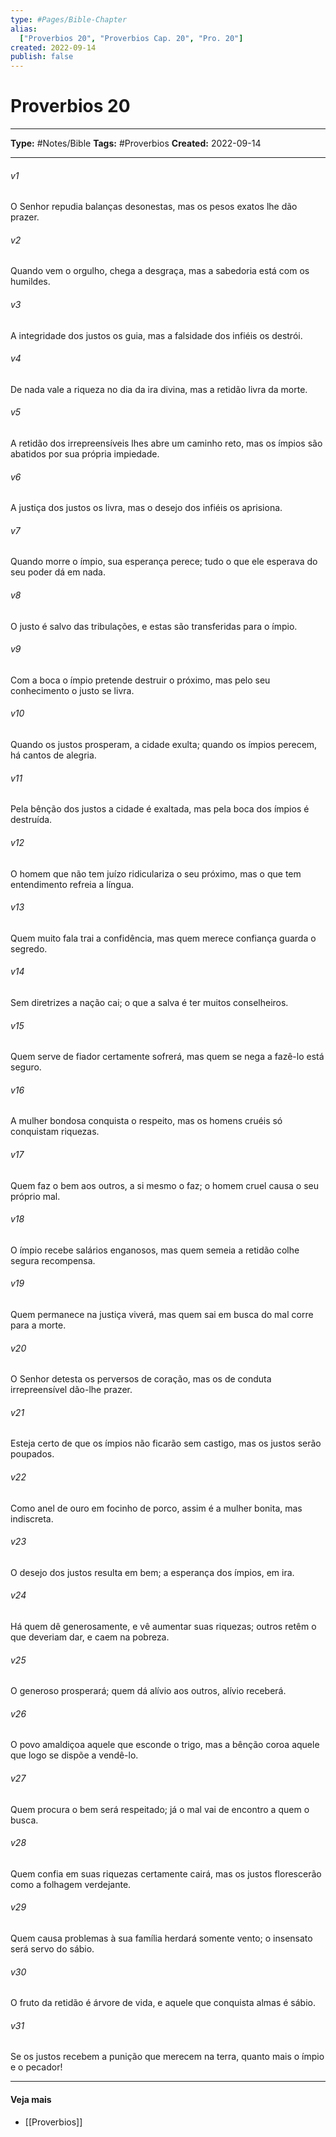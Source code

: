 ```yaml
---
type: #Pages/Bible-Chapter
alias:
  ["Proverbios 20", "Proverbios Cap. 20", "Pro. 20"]
created: 2022-09-14
publish: false
---
```


# Proverbios 20

---

**Type:** #Notes/Bible
**Tags:** #Proverbios
**Created:** 2022-09-14

---

###### v1
O Senhor repudia balanças desonestas, mas os pesos exatos lhe dão prazer.
###### v2
Quando vem o orgulho, chega a desgraça, mas a sabedoria está com os humildes.
###### v3
A integridade dos justos os guia, mas a falsidade dos infiéis os destrói.
###### v4
De nada vale a riqueza no dia da ira divina, mas a retidão livra da morte.
###### v5
A retidão dos irrepreensíveis lhes abre um caminho reto, mas os ímpios são abatidos por sua própria impiedade.
###### v6
A justiça dos justos os livra, mas o desejo dos infiéis os aprisiona.
###### v7
Quando morre o ímpio, sua esperança perece; tudo o que ele esperava do seu poder dá em nada.
###### v8
O justo é salvo das tribulações, e estas são transferidas para o ímpio.
###### v9
Com a boca o ímpio pretende destruir o próximo, mas pelo seu conhecimento o justo se livra.
###### v10
Quando os justos prosperam, a cidade exulta; quando os ímpios perecem, há cantos de alegria.
###### v11
Pela bênção dos justos a cidade é exaltada, mas pela boca dos ímpios é destruída.
###### v12
O homem que não tem juízo ridiculariza o seu próximo, mas o que tem entendimento refreia a língua.
###### v13
Quem muito fala trai a confidência, mas quem merece confiança guarda o segredo.
###### v14
Sem diretrizes a nação cai; o que a salva é ter muitos conselheiros.
###### v15
Quem serve de fiador certamente sofrerá, mas quem se nega a fazê-lo está seguro.
###### v16
A mulher bondosa conquista o respeito, mas os homens cruéis só conquistam riquezas.
###### v17
Quem faz o bem aos outros, a si mesmo o faz; o homem cruel causa o seu próprio mal.
###### v18
O ímpio recebe salários enganosos, mas quem semeia a retidão colhe segura recompensa.
###### v19
Quem permanece na justiça viverá, mas quem sai em busca do mal corre para a morte.
###### v20
O Senhor detesta os perversos de coração, mas os de conduta irrepreensível dão-lhe prazer.
###### v21
Esteja certo de que os ímpios não ficarão sem castigo, mas os justos serão poupados.
###### v22
Como anel de ouro em focinho de porco, assim é a mulher bonita, mas indiscreta.
###### v23
O desejo dos justos resulta em bem; a esperança dos ímpios, em ira.
###### v24
Há quem dê generosamente, e vê aumentar suas riquezas; outros retêm o que deveriam dar, e caem na pobreza.
###### v25
O generoso prosperará; quem dá alívio aos outros, alívio receberá.
###### v26
O povo amaldiçoa aquele que esconde o trigo, mas a bênção coroa aquele que logo se dispõe a vendê-lo.
###### v27
Quem procura o bem será respeitado; já o mal vai de encontro a quem o busca.
###### v28
Quem confia em suas riquezas certamente cairá, mas os justos florescerão como a folhagem verdejante.  
###### v29
Quem causa problemas à sua família herdará somente vento; o insensato será servo do sábio.
###### v30
O fruto da retidão é árvore de vida, e aquele que conquista almas é sábio.
###### v31
Se os justos recebem a punição que merecem na terra, quanto mais o ímpio e o pecador!


---

#### Veja mais

- [[Proverbios]]

